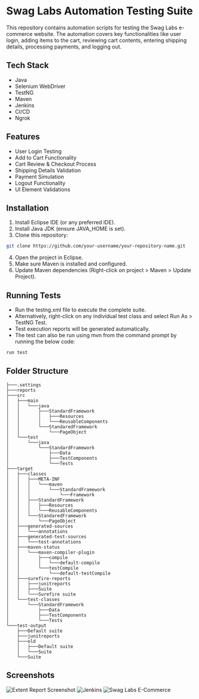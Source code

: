 
# Swag Labs Automation Testing Suite

This repository contains automation scripts for testing the Swag Labs e-commerce website.
The automation covers key functionalities like user login, adding items to the cart, reviewing cart contents, entering shipping details, processing payments, and logging out.

## Tech Stack

-	Java
-	Selenium WebDriver
-	TestNG
-	Maven
-	Jenkins
-	CI/CD
-   Ngrok


## Features

-	User Login Testing
-	Add to Cart Functionality
-	Cart Review & Checkout Process
-	Shipping Details Validation
-	Payment Simulation
-	Logout Functionality
-	UI Element Validations



## Installation

1.	Install Eclipse IDE (or any preferred IDE).
2.	Install Java JDK (ensure JAVA_HOME is set).
3.	Clone this repository:
```bash
git clone https://github.com/your-username/your-repository-name.git
```
4.	Open the project in Eclipse.
5.	Make sure Maven is installed and configured.
6.	Update Maven dependencies (Right-click on project > Maven > Update Project).

    
## Running Tests
-	Run the testng.xml file to execute the complete suite.
-	Alternatively, right-click on any individual test class and select Run As > TestNG Test.
-	Test execution reports will be generated automatically.
-   The test can also be run using mvn from the command prompt by running the below code: 
```bash
run test
```


## Folder Structure
```
├───.settings
├───reports
├───src
│   ├───main
│   │   └───java
│   │       ├───StandardFramework
│   │       │   ├───Resources
│   │       │   └───ReusableComponents
│   │       └───StandaredFramework
│   │           └───PageObject
│   └───test
│       └───java
│           └───StandardFramework
│               ├───Data
│               ├───TestComponents
│               └───Tests
├───target
│   ├───classes
│   │   ├───META-INF
│   │   │   └───maven
│   │   │       └───StandardFramework
│   │   │           └───Framework
│   │   ├───StandardFramework
│   │   │   ├───Resources
│   │   │   └───ReusableComponents
│   │   └───StandaredFramework
│   │       └───PageObject
│   ├───generated-sources
│   │   └───annotations
│   ├───generated-test-sources
│   │   └───test-annotations
│   ├───maven-status
│   │   └───maven-compiler-plugin
│   │       ├───compile
│   │       │   └───default-compile
│   │       └───testCompile
│   │           └───default-testCompile
│   ├───surefire-reports
│   │   ├───junitreports
│   │   ├───Suite
│   │   └───Surefire suite
│   └───test-classes
│       └───StandardFramework
│           ├───Data
│           ├───TestComponents
│           └───Tests
└───test-output
    ├───Default suite
    ├───junitreports
    ├───old
    │   ├───Default suite
    │   └───Suite
    └───Suite
```
## Screenshots

![Extent Report Screenshot](https://github.com/user-attachments/assets/08d34a28-2f7b-4d53-a684-c5a297e12ee6)
![Jenkins](https://github.com/user-attachments/assets/1b2a3c3f-c38f-4c2f-87cd-0f95d1decb00)
![Swag Labs E-Commerce](https://github.com/user-attachments/assets/a734f8b1-ac47-435c-9ad2-040de592fb91)
